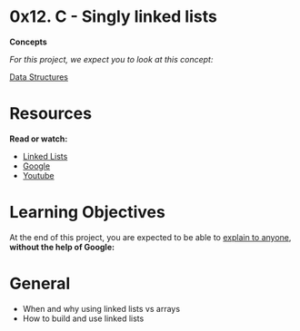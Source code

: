 # 0x12. C - Singly linked lists

**Concepts**

*For this project, we expect you to look at this concept:*

[Data Structures](https://intranet.alxswe.com/concepts/120)

# Resources

**Read or watch:**

 * [Linked Lists](https://intranet.alxswe.com/rltoken/joxg32-tt4lUh8Afgst8tA)
 * [Google](https://intranet.alxswe.com/rltoken/USaZbNdfcuIFII-K2YPsKQ)
 * [Youtube](https://intranet.alxswe.com/rltoken/epKUCIcoA6XaN1T3Vtr_9w)

# Learning Objectives

At the end of this project, you are expected to be able to [explain to anyone](https://intranet.alxswe.com/rltoken/xtUoOGrH_fQu_r19q1Tivw), **without the help of Google:**

# General

 * When and why using linked lists vs arrays
 * How to build and use linked lists
